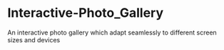 # Interactive-Photo_Gallery
An interactive photo gallery which adapt seamlessly to different screen sizes and devices
